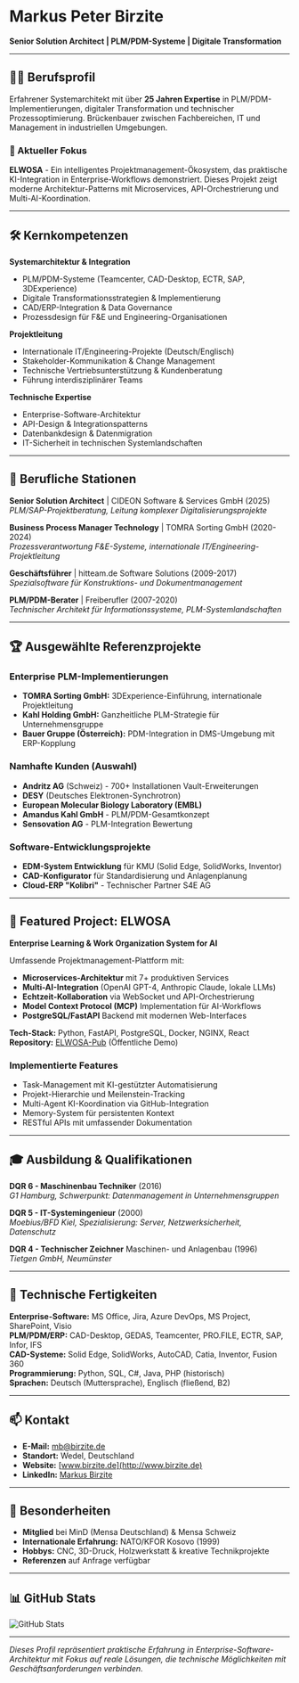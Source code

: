 # Markus Peter Birzite
**Senior Solution Architect | PLM/PDM-Systeme | Digitale Transformation**

---

## 👨‍💼 Berufsprofil

Erfahrener Systemarchitekt mit über **25 Jahren Expertise** in PLM/PDM-Implementierungen, digitaler Transformation und technischer Prozessoptimierung. Brückenbauer zwischen Fachbereichen, IT und Management in industriellen Umgebungen.

### 🎯 Aktueller Fokus
**ELWOSA** - Ein intelligentes Projektmanagement-Ökosystem, das praktische KI-Integration in Enterprise-Workflows demonstriert. Dieses Projekt zeigt moderne Architektur-Patterns mit Microservices, API-Orchestrierung und Multi-AI-Koordination.

---

## 🛠️ Kernkompetenzen

**Systemarchitektur & Integration**
- PLM/PDM-Systeme (Teamcenter, CAD-Desktop, ECTR, SAP, 3DExperience)
- Digitale Transformationsstrategien & Implementierung
- CAD/ERP-Integration & Data Governance
- Prozessdesign für F&E und Engineering-Organisationen

**Projektleitung**
- Internationale IT/Engineering-Projekte (Deutsch/Englisch)
- Stakeholder-Kommunikation & Change Management
- Technische Vertriebsunterstützung & Kundenberatung
- Führung interdisziplinärer Teams

**Technische Expertise**
- Enterprise-Software-Architektur
- API-Design & Integrationspatterns
- Datenbankdesign & Datenmigration
- IT-Sicherheit in technischen Systemlandschaften

---

## 💼 Berufliche Stationen

**Senior Solution Architect** | CIDEON Software & Services GmbH (2025)  
*PLM/SAP-Projektberatung, Leitung komplexer Digitalisierungsprojekte*

**Business Process Manager Technology** | TOMRA Sorting GmbH (2020-2024)  
*Prozessverantwortung F&E-Systeme, internationale IT/Engineering-Projektleitung*

**Geschäftsführer** | hitteam.de Software Solutions (2009-2017)  
*Spezialsoftware für Konstruktions- und Dokumentmanagement*

**PLM/PDM-Berater** | Freiberufler (2007-2020)  
*Technischer Architekt für Informationssysteme, PLM-Systemlandschaften*

---

## 🏆 Ausgewählte Referenzprojekte

### **Enterprise PLM-Implementierungen**
- **TOMRA Sorting GmbH:** 3DExperience-Einführung, internationale Projektleitung
- **Kahl Holding GmbH:** Ganzheitliche PLM-Strategie für Unternehmensgruppe
- **Bauer Gruppe (Österreich):** PDM-Integration in DMS-Umgebung mit ERP-Kopplung

### **Namhafte Kunden (Auswahl)**
- **Andritz AG** (Schweiz) - 700+ Installationen Vault-Erweiterungen
- **DESY** (Deutsches Elektronen-Synchrotron)
- **European Molecular Biology Laboratory (EMBL)**
- **Amandus Kahl GmbH** - PLM/PDM-Gesamtkonzept
- **Sensovation AG** - PLM-Integration Bewertung

### **Software-Entwicklungsprojekte**
- **EDM-System Entwicklung** für KMU (Solid Edge, SolidWorks, Inventor)
- **CAD-Konfigurator** für Standardisierung und Anlagenplanung
- **Cloud-ERP "Kolibri"** - Technischer Partner S4E AG

---

## 🚀 Featured Project: ELWOSA

**Enterprise Learning & Work Organization System for AI**

Umfassende Projektmanagement-Plattform mit:
- **Microservices-Architektur** mit 7+ produktiven Services
- **Multi-AI-Integration** (OpenAI GPT-4, Anthropic Claude, lokale LLMs)
- **Echtzeit-Kollaboration** via WebSocket und API-Orchestrierung
- **Model Context Protocol (MCP)** Implementation für AI-Workflows
- **PostgreSQL/FastAPI** Backend mit modernen Web-Interfaces

**Tech-Stack:** Python, FastAPI, PostgreSQL, Docker, NGINX, React  
**Repository:** [ELWOSA-Pub](https://github.com/MadGapun/ELWOSA-Pub) (Öffentliche Demo)

### Implementierte Features
- Task-Management mit KI-gestützter Automatisierung
- Projekt-Hierarchie und Meilenstein-Tracking
- Multi-Agent KI-Koordination via GitHub-Integration
- Memory-System für persistenten Kontext
- RESTful APIs mit umfassender Dokumentation

---

## 🎓 Ausbildung & Qualifikationen

**DQR 6 - Maschinenbau Techniker** (2016)  
*G1 Hamburg, Schwerpunkt: Datenmanagement in Unternehmensgruppen*

**DQR 5 - IT-Systemingenieur** (2000)  
*Moebius/BFD Kiel, Spezialisierung: Server, Netzwerksicherheit, Datenschutz*

**DQR 4 - Technischer Zeichner** Maschinen- und Anlagenbau (1996)  
*Tietgen GmbH, Neumünster*

---

## 🔧 Technische Fertigkeiten

**Enterprise-Software:** MS Office, Jira, Azure DevOps, MS Project, SharePoint, Visio  
**PLM/PDM/ERP:** CAD-Desktop, GEDAS, Teamcenter, PRO.FILE, ECTR, SAP, Infor, IFS  
**CAD-Systeme:** Solid Edge, SolidWorks, AutoCAD, Catia, Inventor, Fusion 360  
**Programmierung:** Python, SQL, C#, Java, PHP (historisch)  
**Sprachen:** Deutsch (Muttersprache), Englisch (fließend, B2)

---

## 📫 Kontakt

- **E-Mail:** mb@birzite.de
- **Standort:** Wedel, Deutschland
- **Website:** [www.birzite.de](http://www.birzite.de)
- **LinkedIn:** [Markus Birzite](https://www.linkedin.com/in/markus-birzite-74)

---

## 🌟 Besonderheiten

- **Mitglied** bei MinD (Mensa Deutschland) & Mensa Schweiz
- **Internationale Erfahrung:** NATO/KFOR Kosovo (1999)
- **Hobbys:** CNC, 3D-Druck, Holzwerkstatt & kreative Technikprojekte
- **Referenzen** auf Anfrage verfügbar

---

## 📊 GitHub Stats

![GitHub Stats](https://github-readme-stats.vercel.app/api?username=MadGapun&show_icons=true&theme=default&hide_border=true)

---

*Dieses Profil repräsentiert praktische Erfahrung in Enterprise-Software-Architektur mit Fokus auf reale Lösungen, die technische Möglichkeiten mit Geschäftsanforderungen verbinden.*